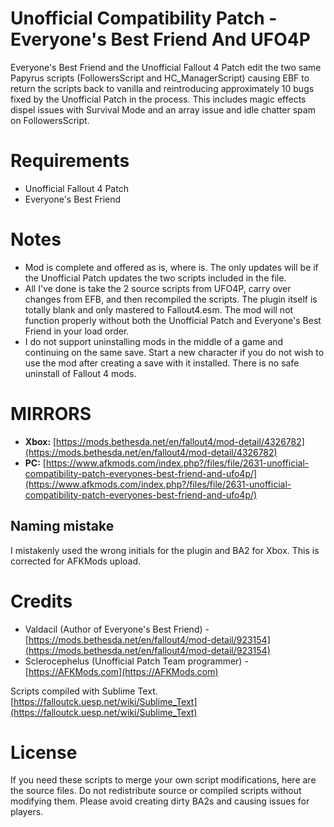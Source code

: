 # Unofficial Compatibility Patch - Everyone's Best Friend And UFO4P
Everyone's Best Friend and the Unofficial Fallout 4 Patch edit the two same Papyrus scripts (FollowersScript and HC_ManagerScript) causing EBF to return the scripts back to vanilla and reintroducing approximately 10 bugs fixed by the Unofficial Patch in the process. This includes magic effects dispel issues with Survival Mode and an array issue and idle chatter spam on FollowersScript.


# Requirements
* Unofficial Fallout 4 Patch
* Everyone's Best Friend


# Notes
* Mod is complete and offered as is, where is. The only updates will be if the Unofficial Patch updates the two scripts included in the file.
* All I've done is take the 2 source scripts from UFO4P, carry over changes from EFB, and then recompiled the scripts. The plugin itself is totally blank and only mastered to Fallout4.esm. The mod will not function properly without both the Unofficial Patch and Everyone's Best Friend in your load order.
* I do not support uninstalling mods in the middle of a game and continuing on the same save.  Start a new character if you do not wish to use the mod after creating a save with it installed. There is no safe uninstall of Fallout 4 mods. 


# MIRRORS
* **Xbox:** [https://mods.bethesda.net/en/fallout4/mod-detail/4326782](https://mods.bethesda.net/en/fallout4/mod-detail/4326782)
* **PC:** [https://www.afkmods.com/index.php?/files/file/2631-unofficial-compatibility-patch-everyones-best-friend-and-ufo4p/](https://www.afkmods.com/index.php?/files/file/2631-unofficial-compatibility-patch-everyones-best-friend-and-ufo4p/)


## Naming mistake
I mistakenly used the wrong initials for the plugin and BA2 for Xbox. This is corrected for AFKMods upload.


# Credits
* Valdacil (Author of Everyone's Best Friend) - [https://mods.bethesda.net/en/fallout4/mod-detail/923154](https://mods.bethesda.net/en/fallout4/mod-detail/923154)
* Sclerocephelus (Unofficial Patch Team programmer) - [https://AFKMods.com](https://AFKMods.com)

Scripts compiled with Sublime Text.
[https://falloutck.uesp.net/wiki/Sublime_Text](https://falloutck.uesp.net/wiki/Sublime_Text)


# License
If you need these scripts to merge your own script modifications, here are the source files. Do not redistribute source or compiled scripts without modifying them. Please avoid creating dirty BA2s and causing issues for players.
